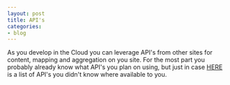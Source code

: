 ```yaml
---
layout: post
title: API's
categories:
- blog
---
```


As you develop in the Cloud you can leverage API's from other sites for content, mapping and aggregation on you site. For the most part you probably already know what API's you plan on using, but just in case [HERE](http://apis-guru.github.io/) is a list of API's you didn't know where available to you.
